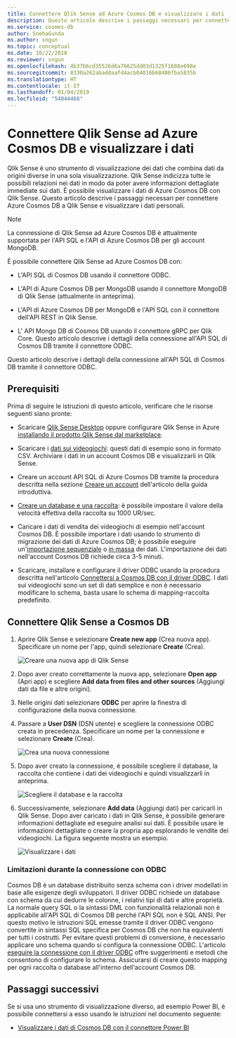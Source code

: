 ```yaml
---
title: Connettere Qlik Sense ad Azure Cosmos DB e visualizzare i dati
description: Questo articolo descrive i passaggi necessari per connettere Azure Cosmos DB a Qlik Sense e visualizzare i dati personali.
ms.service: cosmos-db
author: SnehaGunda
ms.author: sngun
ms.topic: conceptual
ms.date: 10/22/2018
ms.reviewer: sngun
ms.openlocfilehash: 4b37b6cd35526d6a76625dd03d1325f1688e698e
ms.sourcegitcommit: 8330a262abaddaafd4acb04016b68486fba5835b
ms.translationtype: HT
ms.contentlocale: it-IT
ms.lasthandoff: 01/04/2019
ms.locfileid: "54044468"
---
```

# <a name="connect-qlik-sense-to-azure-cosmos-db-and-visualize-your-data"></a>Connettere Qlik Sense ad Azure Cosmos DB e visualizzare i dati

Qlik Sense è uno strumento di visualizzazione dei dati che combina dati da origini diverse in una sola visualizzazione. Qlik Sense indicizza tutte le possibili relazioni nei dati in modo da poter avere informazioni dettagliate immediate sui dati. È possibile visualizzare i dati di Azure Cosmos DB con Qlik Sense. Questo articolo descrive i passaggi necessari per connettere Azure Cosmos DB a Qlik Sense e visualizzare i dati personali. 

> [!NOTE]
> La connessione di Qlik Sense ad Azure Cosmos DB è attualmente supportata per l'API SQL e l'API di Azure Cosmos DB per gli account MongoDB.

È possibile connettere Qlik Sense ad Azure Cosmos DB con:

* L'API SQL di Cosmos DB usando il connettore ODBC.

* L'API di Azure Cosmos DB per MongoDB usando il connettore MongoDB di Qlik Sense (attualmente in anteprima).

* L'API di Azure Cosmos DB per MongoDB e l'API SQL con il connettore dell'API REST in Qlik Sense.

* L' API Mongo DB di Cosmos DB usando il connettore gRPC per Qlik Core.
Questo articolo descrive i dettagli della connessione all'API SQL di Cosmos DB tramite il connettore ODBC.

Questo articolo descrive i dettagli della connessione all'API SQL di Cosmos DB tramite il connettore ODBC.

## <a name="prerequisites"></a>Prerequisiti

Prima di seguire le istruzioni di questo articolo, verificare che le risorse seguenti siano pronte:

* Scaricare [Qlik Sense Desktop](https://www.qlik.com/us/try-or-buy/download-qlik-sense) oppure configurare Qlik Sense in Azure [installando il prodotto Qlik Sense dal marketplace](https://azuremarketplace.microsoft.com/marketplace/apps/qlik.qlik-sense).

* Scaricare i [dati sui videogiochi](https://www.kaggle.com/gregorut/videogamesales): questi dati di esempio sono in formato CSV. Archiviare i dati in un account Cosmos DB e visualizzarli in Qlik Sense.

* Creare un account API SQL di Azure Cosmos DB tramite la procedura descritta nella sezione [Creare un account](create-sql-api-dotnet.md#create-a-database-account) dell'articolo della guida introduttiva.

* [Creare un database e una raccolta](create-sql-api-dotnet.md#add-a-collection): è possibile impostare il valore della velocità effettiva della raccolta su 1000 UR/sec. 

* Caricare i dati di vendita dei videogiochi di esempio nell'account Cosmos DB. È possibile importare i dati usando lo strumento di migrazione dei dati di Azure Cosmos DB; è possibile eseguire un'[importazione sequenziale](import-data.md#SQLSeqTarget) o [in massa](import-data.md#SQLBulkTarget) dei dati. L'importazione dei dati nell'account Cosmos DB richiede circa 3-5 minuti.

* Scaricare, installare e configurare il driver ODBC usando la procedura descritta nell'articolo [Connettersi a Cosmos DB con il driver ODBC](odbc-driver.md). I dati sui videogiochi sono un set di dati semplice e non è necessario modificare lo schema, basta usare lo schema di mapping-raccolta predefinito.

## <a name="connect-qlik-sense-to-cosmos-db"></a>Connettere Qlik Sense a Cosmos DB

1. Aprire Qlik Sense e selezionare **Create new app** (Crea nuova app). Specificare un nome per l'app, quindi selezionare **Create** (Crea).

   ![Creare una nuova app di Qlik Sense](./media/visualize-qlik-sense/create-new-qlik-sense-app.png)

2. Dopo aver creato correttamente la nuova app, selezionare **Open app** (Apri app) e scegliere **Add data from files and other sources** (Aggiungi dati da file e altre origini). 

3. Nelle origini dati selezionare **ODBC** per aprire la finestra di configurazione della nuova connessione. 

4. Passare a **User DSN** (DSN utente) e scegliere la connessione ODBC creata in precedenza. Specificare un nome per la connessione e selezionare **Create** (Crea). 

   ![Crea una nuova connessione](./media/visualize-qlik-sense/create-new-connection.png)

5. Dopo aver creato la connessione, è possibile scegliere il database, la raccolta che contiene i dati dei videogiochi e quindi visualizzarli in anteprima.

   ![Scegliere il database e la raccolta](./media/visualize-qlik-sense/choose-database-and-collection.png) 

6. Successivamente, selezionare **Add data** (Aggiungi dati) per caricarli in Qlik Sense. Dopo aver caricato i dati in Qlik Sense, è possibile generare informazioni dettagliate ed eseguire analisi sui dati. È possibile usare le informazioni dettagliate o creare la propria app esplorando le vendite dei videogiochi. La figura seguente mostra un esempio. 

   ![Visualizzare i dati](./media/visualize-qlik-sense/visualize-data.png)

### <a name="limitations-when-connecting-with-odbc"></a>Limitazioni durante la connessione con ODBC 

Cosmos DB è un database distribuito senza schema con i driver modellati in base alle esigenze degli sviluppatori. Il driver ODBC richiede un database con schema da cui dedurre le colonne, i relativi tipi di dati e altre proprietà. La normale query SQL o la sintassi DML con funzionalità relazionali non è applicabile all'API SQL di Cosmos DB perché l'API SQL non è SQL ANSI. Per questo motivo le istruzioni SQL emesse tramite il driver ODBC vengono convertite in sintassi SQL specifica per Cosmos DB che non ha equivalenti per tutti i costrutti. Per evitare questi problemi di conversione, è necessario applicare uno schema quando si configura la connessione ODBC. L'articolo [eseguire la connessione con il driver ODBC](odbc-driver.md) offre suggerimenti e metodi che consentono di configurare lo schema. Assicurarsi di creare questo mapping per ogni raccolta o database all'interno dell'account Cosmos DB.

## <a name="next-steps"></a>Passaggi successivi

Se si usa uno strumento di visualizzazione diverso, ad esempio Power BI, è possibile connettersi a esso usando le istruzioni nel documento seguente:

* [Visualizzare i dati di Cosmos DB con il connettore Power BI](powerbi-visualize.md)
